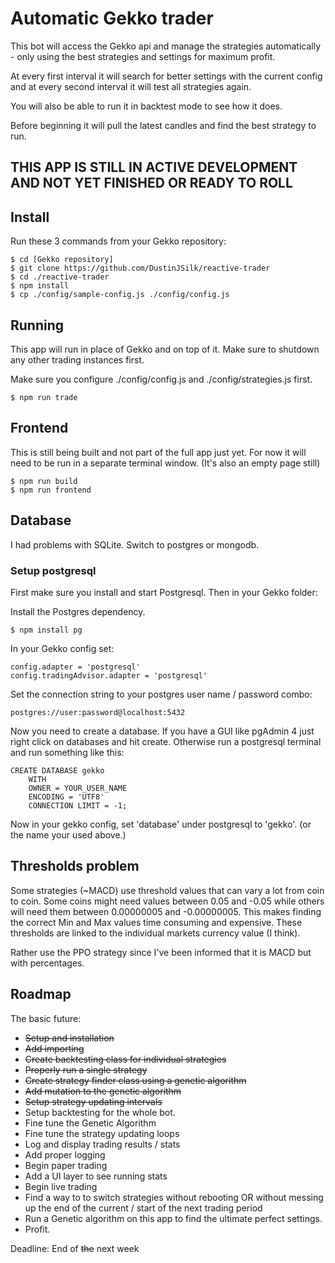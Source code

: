 
# Automatic Gekko trader
This bot will access the Gekko api and manage the strategies automatically - only using the best strategies and settings for maximum profit.

At every first interval it will search for better settings with the current config and at every second interval it will test all strategies again.

You will also be able to run it in backtest mode to see how it does.

Before beginning it will pull the latest candles and find the best strategy to run.

## THIS APP IS STILL IN ACTIVE DEVELOPMENT AND NOT YET FINISHED OR READY TO ROLL

## Install

Run these 3 commands from your Gekko repository:
```
$ cd [Gekko repository]
$ git clone https://github.com/DustinJSilk/reactive-trader
$ cd ./reactive-trader
$ npm install
$ cp ./config/sample-config.js ./config/config.js
```

## Running

This app will run in place of Gekko and on top of it. Make sure to shutdown any other trading instances first.

Make sure you configure ./config/config.js and ./config/strategies.js first.
```
$ npm run trade
```

## Frontend

This is still being built and not part of the full app just yet. For now it will
need to be run in a separate terminal window. (It's also an empty page still)

```
$ npm run build
$ npm run frontend
```

## Database

I had problems with SQLite. Switch to postgres or mongodb.

### Setup postgresql

First make sure you install and start Postgresql. Then in your Gekko folder:

Install the Postgres dependency.

```
$ npm install pg
```

In your Gekko config set:
```
config.adapter = 'postgresql'
config.tradingAdvisor.adapter = 'postgresql'
```

Set the connection string to your postgres user name / password combo:

```
postgres://user:password@localhost:5432
```

Now you need to create a database. If you have a GUI like pgAdmin 4 just right
click on databases and hit create. Otherwise run a postgresql terminal and run
something like this:

```
CREATE DATABASE gekko
    WITH
    OWNER = YOUR_USER_NAME
    ENCODING = 'UTF8'
    CONNECTION LIMIT = -1;
```

Now in your gekko config, set 'database' under postgresql to 'gekko'. (or the
name your used above.)


## Thresholds problem

Some strategies (~MACD) use threshold values that can vary a lot from coin to coin.
Some coins might need values between 0.05 and -0.05 while others will need them between 0.00000005 and -0.00000005.
This makes finding the correct Min and Max values time consuming and expensive.
These thresholds are linked to the individual markets currency value (I think).

Rather use the PPO strategy since I've been informed that it is MACD but with percentages.

## Roadmap

The basic future:

- ~~Setup and installation~~
- ~~Add importing~~
- ~~Create backtesting class for individual strategies~~
- ~~Properly run a single strategy~~
- ~~Create strategy finder class using a genetic algorithm~~
- ~~Add mutation to the genetic algorithm~~
- ~~Setup strategy updating intervals~~
- Setup backtesting for the whole bot.
- Fine tune the Genetic Algorithm
- Fine tune the strategy updating loops
- Log and display trading results / stats
- Add proper logging
- Begin paper trading
- Add a UI layer to see running stats
- Begin live trading
- Find a way to to switch strategies without rebooting OR without messing up the end of the current / start of the next trading period
- Run a Genetic algorithm on this app to find the ultimate perfect settings.
- Profit.

Deadline: End of ~~the~~ next week
